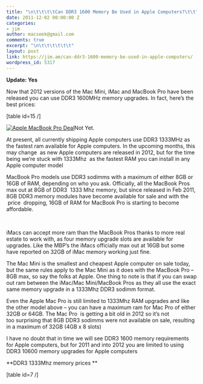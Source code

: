 ```yaml
---
title: "\n\t\t\t\tCan DDR3 1600 Memory Be Used in Apple Computers?\t\t"
date: 2011-12-02 00:00:00 Z
categories:
- jim
author: macseek@gmail.com
comments: true
excerpt: "\n\t\t\t\t\t\t"
layout: post
link: https://jim.am/can-ddr3-1600-memory-be-used-in-apple-computers/
wordpress_id: 5317
---
```


**Update: Yes**




Now that 2012 versions of the Mac Mini, iMac and MacBook Pro have been released you can use DDR3 1600MHz memory upgrades. In fact, here’s the best prices:




[table id=15 /]




[![Apple MacBook Pro Deal](http://www.jim.am/wp-content/uploads/2011/12/Screen-Shot-2011-12-06-at-1.41.25-PM.png)](http://www.jim.am/wp-content/uploads/2011/12/Screen-Shot-2011-12-06-at-1.41.25-PM.png)Not Yet.




At present, all currently shipping Apple computers use DDR3 1333MHz as the fastest ram available for Apple computers. In the upcoming months, this may change  as new Apple computers are released in 2012, but for the time being we’re stuck with 1333Mhz  as the fastest RAM you can install in any Apple computer model




MacBook Pro models use DDR3 sodimms with a maximum of either 8GB or 16GB of RAM, depending on who you ask. Officially, all the MacBook Pros max out at 8GB of DDR3  1333 Mhz memory, but since released in Feb 2011, 8GB DDR3 memory modules have become available for sale and with the  price  dropping, 16GB of RAM for MacBook Pro is starting to become affordable.




 




iMacs can accept more ram than the MacBook Pros thanks to more real estate to work with, as four memory upgrade slots are available for upgrades. Like the MBP’s the iMacs officially max out at 16GB but some have reported on 32GB of iMac memory working just fine.




The Mac Mini is the smallest and cheapest Apple computer on sale today, but the same rules apply to the Mac Mini as it does with the MacBook Pro – 8GB max, so say the folks at Apple. One thing to note is that if you can swap out ram between the iMac/Mac Mini/MacBook Pros as they all use the exact same memory upgrade in a 1333Mhz DDR3 sodimm format.




Even the Apple Mac Pro is still limited to 1333Mhz RAM upgrades and like the other model above – you can have a maximum ram for Mac Pro of either 32GB or 64GB. The Mac Pro  is getting a bit old in 2012 so it’s not too surprising that 8GB DDR3 sodimms were not available on sale, resulting in a maximum of 32GB (4GB x 8 slots)




I have no doubt that in time we will see DDR3 1600 memory requirements for Apple computers, but for 2011 and into 2012 you are limited to using DDR3 10600 memory upgrades for Apple computers




**DDR3 1333Mhz memory prices **




[table id=7 /]


		

